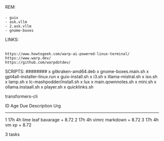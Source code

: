 REM:
####
	- guix
	- ask.vllm
	- 2.ask.vllm
	- gnome-boxes
	
LINKS:
######
	https://www.howtogeek.com/warp-ai-powered-linux-terminal/
	https://www.warp.dev/
	https://github.com/warpdotdev/
	
	

	
	
	
SCRIPTS:
########
	x gitkraken-amd64.deb 
	x gnome-boxes.main.sh 
	x gpt4all-installer-linux.run 
	x guix-install.sh 
	x i3.sh 
	x illama-mistral.sh 
	x iso.sh 
	x lamp.sh 
	x lc-mashpodder/install.sh 
	x lux
	x main.qownnotes.sh 
	x mini.sh 
	x ollama.instaall.sh 
	x player.sh 
	x quicklinks.sh 

transformers-cli



ID Age   Due  Description          Urg
-- ----- ---- -------------------- ----
 1 17h   4h   lime leaf bavarage + 8.72
 2 17h   4h   vimrc markdown +     8.72
 3 17h   4h   vm xp +              8.72

3 tasks
